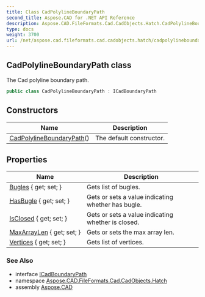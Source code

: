 ```yaml
---
title: Class CadPolylineBoundaryPath
second_title: Aspose.CAD for .NET API Reference
description: Aspose.CAD.FileFormats.Cad.CadObjects.Hatch.CadPolylineBoundaryPath class. The Cad polyline boundary path
type: docs
weight: 3700
url: /net/aspose.cad.fileformats.cad.cadobjects.hatch/cadpolylineboundarypath/
---
```

## CadPolylineBoundaryPath class

The Cad polyline boundary path.

```csharp
public class CadPolylineBoundaryPath : ICadBoundaryPath
```

## Constructors

| Name | Description |
| --- | --- |
| [CadPolylineBoundaryPath](cadpolylineboundarypath/)() | The default constructor. |

## Properties

| Name | Description |
| --- | --- |
| [Bugles](../../aspose.cad.fileformats.cad.cadobjects.hatch/cadpolylineboundarypath/bugles/) { get; set; } | Gets list of bugles. |
| [HasBugle](../../aspose.cad.fileformats.cad.cadobjects.hatch/cadpolylineboundarypath/hasbugle/) { get; set; } | Gets or sets a value indicating whether has bugle. |
| [IsClosed](../../aspose.cad.fileformats.cad.cadobjects.hatch/cadpolylineboundarypath/isclosed/) { get; set; } | Gets or sets a value indicating whether is closed. |
| [MaxArrayLen](../../aspose.cad.fileformats.cad.cadobjects.hatch/cadpolylineboundarypath/maxarraylen/) { get; set; } | Gets or sets the max array len. |
| [Vertices](../../aspose.cad.fileformats.cad.cadobjects.hatch/cadpolylineboundarypath/vertices/) { get; set; } | Gets list of vertices. |

### See Also

* interface [ICadBoundaryPath](../icadboundarypath/)
* namespace [Aspose.CAD.FileFormats.Cad.CadObjects.Hatch](../../aspose.cad.fileformats.cad.cadobjects.hatch/)
* assembly [Aspose.CAD](../../)


